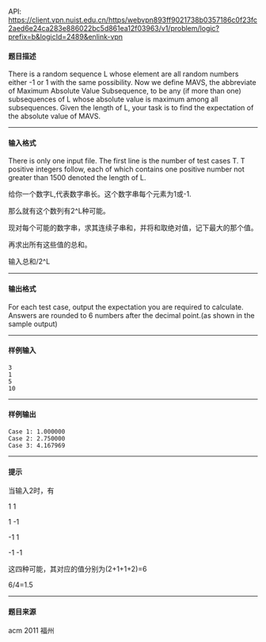 API: https://client.vpn.nuist.edu.cn/https/webvpn893ff9021738b0357186c0f23fc2aed6e24ca283e886022bc5d861ea12f03963/v1/problem/logic?prefix=b&logicId=2489&enlink-vpn

#### 题目描述

There is a random sequence L whose element are all random numbers either -1 or 1 with the same possibility. Now we define MAVS, the abbreviate of Maximum Absolute Value Subsequence, to be any (if more than one) subsequences of L whose absolute value is maximum among all subsequences. Given the length of L, your task is to find the expectation of the absolute value of MAVS.

---

#### 输入格式

There is only one input file. The first line is the number of test cases T. T positive integers follow, each of which contains one positive number not greater than 1500 denoted the length of L.  

给你一个数字L,代表数字串长。这个数字串每个元素为1或-1.

那么就有这个数列有2^L种可能。

现对每个可能的数字串，求其连续子串和，并将和取绝对值，记下最大的那个值。

再求出所有这些值的总和。

输入总和/2^L

---

#### 输出格式

For each test case, output the expectation you are required to calculate. Answers are rounded to 6 numbers after the decimal point.(as shown in the sample output)  

---

#### 样例输入
```
3
1
5
10

```

---

#### 样例输出
```
Case 1: 1.000000
Case 2: 2.750000
Case 3: 4.167969

```

---

#### 提示

当输入2时，有

1 1

1 -1

\-1 1

\-1 -1

这四种可能，其对应的值分别为(2+1+1+2)=6

6/4=1.5

---

#### 题目来源

acm 2011 福州
